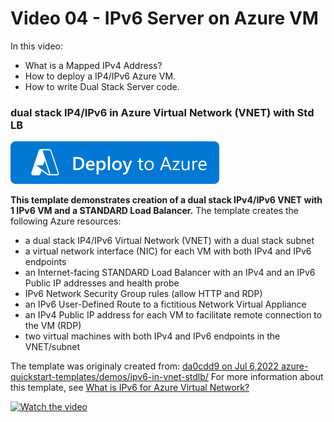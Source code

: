 # Video 04 - IPv6 Server on Azure VM
In this video:
- What is a Mapped IPv4 Address?
- How to deploy a IP4/IPv6 Azure VM.
- How to write Dual Stack Server code.
    
### dual stack IP4/IPv6 in Azure Virtual Network (VNET) with Std LB
[![Deploy To Azure](https://raw.githubusercontent.com/kirkster96/network-programming/main/images/deploytoazure.svg?sanitize=true)](https://portal.azure.com/#create/Microsoft.Template/uri/https%3A%2F%2Fraw.githubusercontent.com%2Fkirkster96%2Fnetwork-programming%2Fvideo04-dev%2Fvideo-04%2Fipv6-in-vnet-stdlb%2Fazuredeploy.json)

**This template demonstrates creation of a dual stack IPv4/IPv6 VNET with 1 IPv6 VM and a STANDARD Load Balancer.**
The template creates the following Azure resources:

- a dual stack IP4/IPv6 Virtual Network (VNET) with a dual stack subnet
- a virtual network interface (NIC) for each VM with both IPv4 and IPv6 endpoints
- an Internet-facing STANDARD Load Balancer with an IPv4 and an IPv6 Public IP addresses and health probe
- IPv6 Network Security Group rules (allow HTTP and RDP)
- an IPv6 User-Defined Route to a fictitious Network Virtual Appliance
- an IPv4 Public IP address for each VM to facilitate remote connection to the VM (RDP)
- two virtual machines with both IPv4 and IPv6 endpoints in the VNET/subnet

The template was originaly created from: [da0cdd9 on Jul 6,2022 azure-quickstart-templates/demos/ipv6-in-vnet-stdlb/](https://github.com/Azure/azure-quickstart-templates/tree/da0cdd93d7dd7d842c9c7e89738d4682c8013495/demos/ipv6-in-vnet-stdlb)
For more information about this template, see [What is IPv6 for Azure Virtual Network?](https://docs.microsoft.com/azure/virtual-network/ipv6-overview/)

[![Watch the video](https://img.youtube.com/vi/wiyZ7zhRzLM/hqdefault.jpg)](https://www.youtube.com/watch?v=wiyZ7zhRzLM)
